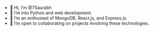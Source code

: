 - 👋 Hi, I’m @7Saurabh
- 👀 I’m into Python and web development.
- 🌱 I’m an enthusiast of MongoDB, React.js, and Express.js.
- 💞️ I’m open to collaborating on projects involving these technologies.

